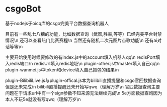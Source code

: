 # csgoBot
基于nodejs于oicq库的csgo完美平台数据查询机器人

目前有一些乱七八糟的功能，比如数据查询（武器,胜率,等等）已经完美平台封禁情况\n
还可以查看热门比赛赛程\n
当然还有随机二次元图片点歌功能\n
还有ai对话等等\n

主要开始使用时候要修改的有index.js中的account填入机器人qq\n
           redisPort填入redis端口\n
           redisUrl填入redis地址\n
plugin-other.js中master填入自己qq\n
plugin-wanmei.js中token和device填入自己抓包的结果\n

plugin-BilibiliLive.js与plugin-offical.js本为bilibili直播提醒和csgo官匹数据查询但是还未完成\n
bilibili直播提醒还未开始写qwq（理解万岁\n
官匹数据查询主要问题在于请求url中有一个sign参数不知来源无法继续完成\n
5e方面数据查询因为本人不玩5e就没有写qwq（理解万岁\n
